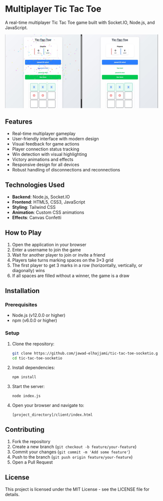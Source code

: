 # Multiplayer Tic Tac Toe

A real-time multiplayer Tic Tac Toe game built with Socket.IO, Node.js, and JavaScript.

![Tic Tac Toe Game Screenshot](client/assets/screenshot.JPG)

## Features

- Real-time multiplayer gameplay
- User-friendly interface with modern design
- Visual feedback for game actions
- Player connection status tracking
- Win detection with visual highlighting
- Victory animations and effects
- Responsive design for all devices
- Robust handling of disconnections and reconnections

## Technologies Used

- **Backend**: Node.js, Socket.IO
- **Frontend**: HTML5, CSS3, JavaScript
- **Styling**: Tailwind CSS
- **Animation**: Custom CSS animations
- **Effects**: Canvas Confetti

## How to Play

1. Open the application in your browser
2. Enter a username to join the game
3. Wait for another player to join or invite a friend
4. Players take turns marking spaces on the 3×3 grid
5. The first player to get 3 marks in a row (horizontally, vertically, or diagonally) wins
6. If all spaces are filled without a winner, the game is a draw

## Installation

### Prerequisites
- Node.js (v12.0.0 or higher)
- npm (v6.0.0 or higher)

### Setup
1. Clone the repository:
   ```bash
   git clone https://github.com/jawad-elhajjami/tic-tac-toe-socketio.git
   cd tic-tac-toe-socketio
   ```

2. Install dependencies:
   ```bash
   npm install
   ```

3. Start the server:
   ```bash
   node index.js
   ```

4. Open your browser and navigate to:
   ```
   [project_directory]/client/index.html
   ```

## Contributing

1. Fork the repository
2. Create a new branch (`git checkout -b feature/your-feature`)
3. Commit your changes (`git commit -m 'Add some feature'`)
4. Push to the branch (`git push origin feature/your-feature`)
5. Open a Pull Request

## License

This project is licensed under the MIT License - see the LICENSE file for details.
